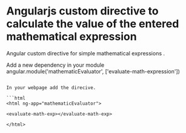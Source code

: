 # Angularjs custom directive to calculate the value of the entered mathematical expression
 
Angular custom directive for simple mathematical expressions .

 Add a new dependency in your module
angular.module('mathematicEvaluator', ['evaluate-math-expression'])
```

In your webpage add the direcive.

```html
<html ng-app="mathematicEvaluator">

<evaluate-math-exp></evaluate-math-exp>

</html>